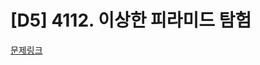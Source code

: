 # [D5] 4112. 이상한 피라미드 탐험

[문제링크](https://swexpertacademy.com/main/code/problem/problemDetail.do?contestProbId=AWJHmLraeEwDFAUH&categoryId=AWJHmLraeEwDFAUH&categoryType=CODE)


